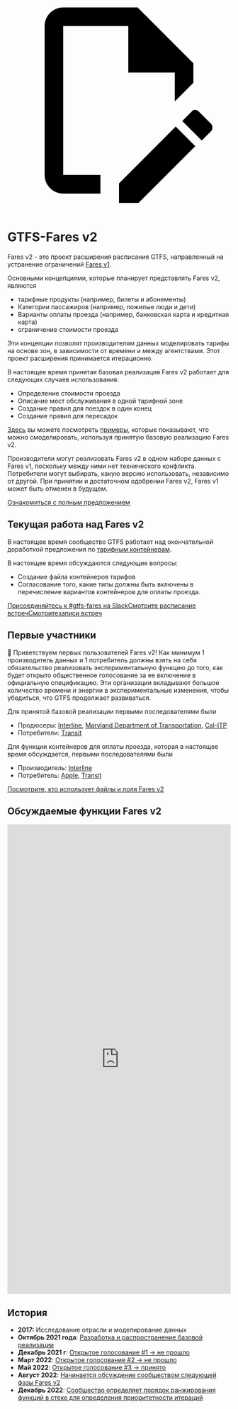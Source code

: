 <a class="pencil-link" href="https://github.com/MobilityData/gtfs.org/edit/main/docs/extensions/fare-extension.md" title="Edit this page" target="_blank">
    <svg class="pencil" xmlns="http://www.w3.org/2000/svg" viewBox="0 0 24 24"><path d="M10 20H6V4h7v5h5v3.1l2-2V8l-6-6H6c-1.1 0-2 .9-2 2v16c0 1.1.9 2 2 2h4v-2m10.2-7c.1 0 .3.1.4.2l1.3 1.3c.2.2.2.6 0 .8l-1 1-2.1-2.1 1-1c.1-.1.2-.2.4-.2m0 3.9L14.1 23H12v-2.1l6.1-6.1 2.1 2.1Z"></path></svg>
  </a>

# GTFS-Fares v2

Fares v2 - это проект расширения расписания GTFS, направленный на устранение ограничений [Fares v1](/schedule/examples/fares-v1).

Основными концепциями, которые планирует представлять Fares v2, являются

- тарифные продукты (например, билеты и абонементы)
- Категории пассажиров (например, пожилые люди и дети)
- Варианты оплаты проезда (например, банковская карта и кредитная карта)
- ограничение стоимости проезда

Эти концепции позволят производителям данных моделировать тарифы на основе зон, в зависимости от времени и между агентствами. Этот проект расширения принимается итерационно.

В настоящее время принятая базовая реализация Fares v2 работает для следующих случаев использования:

- Определение стоимости проезда
- Описание мест обслуживания в одной тарифной зоне
- Создание правил для поездок в один конец
- Создание правил для пересадок

[Здесь](/schedule/examples/fares-v2) вы можете посмотреть [примеры](/schedule/examples/fares-v2), которые показывают, что можно смоделировать, используя принятую базовую реализацию Fares v2.

Производители могут реализовать Fares v2 в одном наборе данных с Fares v1, поскольку между ними нет технического конфликта. Потребители могут выбирать, какую версию использовать, независимо от другой. При принятии и достаточном одобрении Fares v2, Fares v1 может быть отменен в будущем.

<a class="button no-icon" target="_blank" href="https://share.mobilitydata.org/gtfs-fares-v2">Ознакомиться с полным предложением</a>

## Текущая работа над Fares v2

В настоящее время сообщество GTFS работает над окончательной доработкой предложения по [тарифным контейнерам](https://share.mobilitydata.org/fare-containers-to-fare-payment-types-proposal).

В настоящее время обсуждаются следующие вопросы:

- Создание файла контейнеров тарифов
- Согласование того, какие типы должны быть включены в перечисление вариантов контейнеров для оплаты проезда.

<a class="button no-icon" target="_blank" href="https://share.mobilitydata.org/slack">Присоединяйтесь к #gtfs-fares на Slack</a><a class="button no-icon" target="_blank" href="https://www.eventbrite.ca/e/specifications-discussions-gtfs-fares-v2-monthly-meetings-tickets-522966225057">Смотрите расписание встречСмотрите</a><a class="button no-icon" target="_blank" href="https://docs.google.com/document/d/1d3g5bMXupdElCKrdv6rhFNN11mrQgEk-ibA7wdqVLTU/edit">записи встреч</a>

## Первые участники

🎉 Приветствуем первых пользователей Fares v2! Как минимум 1 производитель данных и 1 потребитель должны взять на себя обязательство реализовать экспериментальную функцию до того, как будет открыто общественное голосование за ее включение в официальную спецификацию. Эти организации вкладывают большое количество времени и энергии в экспериментальные изменения, чтобы убедиться, что GTFS продолжает развиваться.

Для принятой базовой реализации первыми последователями были

- Продюсеры: [Interline](https://www.interline.io/), [Maryland Department of Transportation](https://www.mta.maryland.gov/developer-resources), [Cal-ITP](https://dot.ca.gov/cal-itp/cal-itp-gtfs)
- Потребители: [Тransit](https://transitapp.com/)

Для функции контейнеров для оплаты проезда, которая в настоящее время обсуждается, первыми последователями были

- Производитель: [Interline](https://www.interline.io/)
- Потребитель: [Apple](https://www.apple.com/), [Transit](https://transitapp.com/)

<a class="button no-icon" target="_blank" href="https://docs.google.com/spreadsheets/d/1jpKjz6MbCD2XPhmIP11EDi-P2jMh7x2k-oHS-pLf2vI/edit?usp=sharing">Посмотрите, кто использует файлы и поля Fares v2</a>

## Обсуждаемые функции Fares v2

<iframe src="https://portal.productboard.com/rhk8dbtic1iqakfznucry448" frameborder="0" width="100%", style="min-height:1060px"></iframe>

## История

- **2017:** Исследование отрасли и моделирование данных
- **Октябрь 2021 года**: [Разработка и распространение базовой реализации](https://github.com/google/transit/pull/286#issue-1026848880)
- **Декабрь 2021 г**: [Открытое голосование #1 → не прошло](https://github.com/google/transit/pull/286#issuecomment-990258396)
- **Март 2022**: [Открытое голосование #2 → не прошло](https://github.com/google/transit/pull/286#issuecomment-1080716109) 
- **Май 2022**: [Открытое голосование #3 → принято](https://github.com/google/transit/pull/286#issuecomment-1121392932)
- **Август 2022**: [Начинается обсуждение сообществом следующей фазы Fares v2](https://github.com/google/transit/issues/341)
- **Декабрь 2022**: [Сообщество определяет порядок ранжирования функций в стеке для определения приоритетности итераций](https://github.com/google/transit/issues/341#issuecomment-1339947915)
